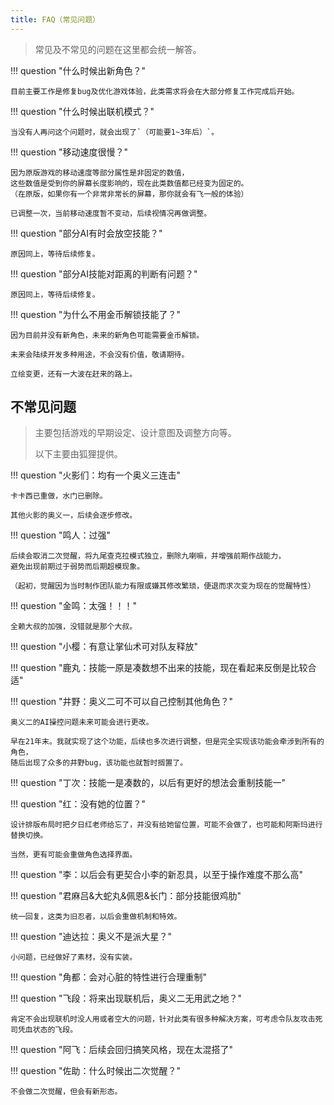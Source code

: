 ```yaml
---
title: FAQ（常见问题）
---
```


> 常见及不常见的问题在这里都会统一解答。

!!! question "什么时候出新角色？"

    目前主要工作是修复bug及优化游戏体验，此类需求将会在大部分修复工作完成后开始。

!!! question "什么时候出联机模式？"

    当没有人再问这个问题时，就会出现了`（可能要1~3年后）`。

!!! question "移动速度很慢？"

    因为原版游戏的移动速度等部分属性是非固定的数值，
    这些数值是受到你的屏幕长度影响的，现在此类数值都已经变为固定的。
    （在原版，如果你有一个非常非常长的屏幕，那你就会有飞一般的体验）

    已调整一次，当前移动速度暂不变动，后续视情况再做调整。

!!! question "部分AI有时会放空技能？"

    原因同上，等待后续修复。

!!! question "部分AI技能对距离的判断有问题？"

    原因同上，等待后续修复。

!!! question "为什么不用金币解锁技能了？"

    因为目前并没有新角色，未来的新角色可能需要金币解锁。

    未来会陆续开发多种用途，不会没有价值，敬请期待。

    立绘变更，还有一大波在赶来的路上。

## 不常见问题

> 主要包括游戏的早期设定、设计意图及调整方向等。
>
> 以下主要由狐狸提供。

!!! question "火影们：均有一个奥义三连击"

    卡卡西已重做，水门已删除。

    其他火影的奥义一，后续会逐步修改。

!!! question "鸣人：过强"

    后续会取消二次觉醒，将九尾查克拉模式独立，删除九喇嘛，并增强前期作战能力，
    避免出现前期过于弱势而后期超模现象。

    （起初，觉醒因为当时制作团队能力有限或嫌其修改繁琐，便退而求次变为现在的觉醒特性）

!!! question "金鸣：太强！！！"

    全赖大叔的加强，没错就是那个大叔。

!!! question "小樱：有意让掌仙术可对队友释放"

!!! question "鹿丸：技能一原是凑数想不出来的技能，现在看起来反倒是比较合适"

!!! question "井野：奥义二可不可以自己控制其他角色？"

    奥义二的AI操控问题未来可能会进行更改。

    早在21年末。我就实现了这个功能，后续也多次进行调整，但是完全实现该功能会牵涉到所有的角色，
    随后出现了众多的井野bug，该功能也就暂时搁置了。

!!! question "丁次：技能一是凑数的，以后有更好的想法会重制技能一"

!!! question "红：没有她的位置？"

    设计排版布局时把夕日红老师给忘了，并没有给她留位置，可能不会做了，也可能和阿斯玛进行替换切换。

    当然，更有可能会重做角色选择界面。

!!! question "李：以后会有更契合小李的新忍具，以至于操作难度不那么高"

!!! question "君麻吕&大蛇丸&佩恩&长门：部分技能很鸡肋"

    统一回复，这类为旧忍者，以后会重做机制和特效。

!!! question "迪达拉：奥义不是派大星？"

    小问题，已经做好了素材，没有实装。

!!! question "角都：会对心脏的特性进行合理重制"

!!! question "飞段：将来出现联机后，奥义二无用武之地？"

    肯定不会出现联机时没人用或者空大的问题，针对此类有很多种解决方案，可考虑令队友攻击死司凭血状态的飞段。

!!! question "阿飞：后续会回归搞笑风格，现在太混搭了"

!!! question "佐助：什么时候出二次觉醒？"

    不会做二次觉醒，但会有新形态。
